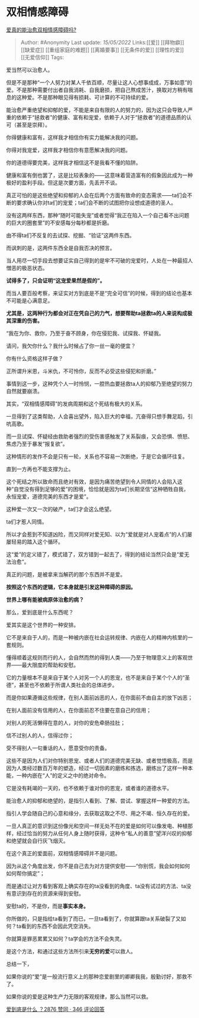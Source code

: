 # 双相情感障碍
[爱真的能治愈双相情感障碍吗?](https://www.zhihu.com/question/432246724/answer/2169563558)

> Author: #Anonymity
> Last update: *15/05/2022*
> Links:[[爱]] [[拜物癖]] [[缺爱症]]  [[重组家庭的难题]] [[离婚要事]] [[无条件的爱]] [[理性的爱]] [[无爱信仰]]
> Tags:

爱当然可以治愈人。

但是不是那种“一个人努力对某人千依百顺，尽量让这人心想事成成，万事如意”的爱。不是那种需要付出者自我消耗、自我磨损，把自己熬成苦汁，换取对方稍有喘息的这种爱。不是那种眼见得有损耗、可计算的不可持续的爱。

能治愈严重绝望和抑郁的爱，不能是来自有限的人的努力的，因为这只会导致人严重的依赖于“拯救者”的健康、富有和宠爱，依赖于人对于“拯救者”的道德品质的认可（甚至是崇拜）。

你得健康和富有，这样我才相信你有实力能解决我的问题。

你得对我宠爱，这样我才相信你有意愿解决我的问题。

你的道德得要完美，这样我才相信这不是我看不懂的陷阱。

健康和富有倒也罢了，这是比较表象的——这意味着营造富有的假象因此成为一种极好的盈利手段。但这是次要方面，先丢开不谈。

真正可怕的是这些绝望和抑郁的人会在后两个方面有致命的变态需求——ta们会不断的要求确认你对ta们的宠爱；ta们会不断的试图把你设想成道德的圣人。

没有这两样东西，那种“随时可能失宠”或者觉得“我正在陷入一个自己看不出问题的巨大的圈套里”的不安感每分每秒都是折磨。

由不得ta们不反复的去试探、挖掘、“验证”这两件东西。

而讽刺的是，这两件东西全是自我否决的预言。

当人用尽一切手段去想要证实自己得到的是牢不可破的宠爱时，人处在一种最招人憎恶的极恶状态。

**试得多了，只会证明“这宠爱果然是假的”。**

而当人要百般考察，来证实对方到底是不是“完全可信”的时候，得到的结论也基本不可能是心满意足。

**尤其是，这两种行为都会对正在凭自己的力气，想要帮助ta拯救ta的人来说构成极其深重的伤害。**

“我在为你、救你，乃至于奋不顾身，你在侵犯我、试探我、怀疑我。

请问，我欠你什么？我什么时候占了你一丝一毫的便宜？

你有什么资格这样子做？

正所谓升米恩，斗米仇，不可怜你，反而不必受这些侵犯和折磨。”

事情到这一步，这种凭个人一时怜悯，一腔热血要拯救ta人的抑郁乃至绝望的努力自然就要崩溃。

其实，“双相情感障碍”的发病周期和这个死结有极大的关系。

一旦得到了这类帮助，人会喜出望外，陷入巨大的幸福，亢奋得只想手舞足蹈，引吭高歌。

而一旦试探、怀疑经由救助者强烈的受伤害感触发了关系裂痕，又会恐惧、愤怒、焦虑乃至于暴发“报复欲”。

这种情形的发作不会是只有一轮，关系也不容易一次断绝，于是它会循环往复。

直到一方再也不能支撑为止。

这个死结之所以致命而且绝对有效，是因为痛苦绝望到令人同情的人会陷入这种“自觉没有得到足够的爱”的困境，恰恰就是因为ta们长期坚信“这种牺牲自我，永恒宠爱，道德完美的东西才是爱”。

这种爱一次又一次的破产，ta们才会这么绝望。

ta们才惹人同情。

所以才会惹到不知道凶险，而又同样对爱无知、以为“爱就是对人宠着点”的人们屡屡轻易的踏入这个循环。

这“爱”的定义错了，模式错了，双方错到一起去了，得到的结论当然只会是“爱无法治愈”。

真正的问题，是被拿来当解药的那个东西并不是爱。

**按照这个东西的逻辑，它本身就是引发这种障碍的原因。**

**世界上哪有能被病原体治愈的病？**

那么，爱到底是什么东西呢？

爱其实是这个世界的一种安排。

它不是来自于人的，而是一种被内嵌在社会运转规律、内嵌在人的精神内核里的一套规则。

懂得顺着这规则而行的人，会自然而然的得到人类——乃至于物理意义上的客观世界——最大限度的帮助和安慰。

它的力量根本不是来自于某个人对另一个人的恩宠，也不是来自于某个个人的“圣德”，甚至也不依赖于所谓人类社会的总体进步。

而是你如果遵循这些规律，在别人面前凶恶的人，在你面前不由自主的放下凶恶；

在别人面前没有信用的人，在你面前忍不住要在意自己的信用；

对别人的死活懒得在意的人，对你的安危牵肠挂肚；

信不过别人的人，信得过你；

受不得别人一句重话的人，愿意受你的责备。

这些不是因为人们对你特别恩宠、或者人们的道德完美无缺、或者觉悟极高，而是因为人类经过数百万年的塑造，经过一切因素的磨练和拣选，磨练出了这样一种本能，一种内嵌在“人”的定义之中的绝对命令。

它是没有耗竭的一天的，也不依赖于谁对你的恩宠，或者谁的道德水平。

能治愈人的抑郁和绝望的，是指引人看到、了解、尝试、掌握这样一种爱的方法。

指引人学会随自己的心意和缘分，去获取这取之不尽、用之不竭、恒久存在的爱。

一旦人真正的意识到这份像光和空间一样无处不在的爱是如何可以像发电、种植那样，经过恰当的努力从任何人身上随时获得，这种令“私人的善意”望洋兴叹的抑郁和绝望就会自行灰飞烟灭。

在这个真正的爱面前，双相情感障碍并不是问题。

因为从这个角度出发，你不是自己去为对方提供安慰——“你别慌，我会如何如何如何帮你搞定”；

而是通过让对方看到客观上确实存在的ta没看到的角度、ta没有试过的方法、ta没有意识到存在的资源来得到安慰。

安慰ta的，不是你，而是**事实本身。**

你所做的，只是指给ta看到了而已，一旦ta看到了，你就算跟ta关系破裂了又如何？ta看到的东西不会因此凭空消失。

你就算是罪恶累累又如何？ta学会的方法不会失灵。

是这个方法，和通过这些方法所引来**无穷的爱**可以救人。

总结一下，

如果你说的“爱”是一般流行意义上的那种恋爱剧里的卿卿我我，殷勤讨好，那救不了。

如果你说的爱是这种生产力无限的客观规律，那么当然可以救。

[爱到底是什么 ？2876 赞同 · 346 评论回答](https://www.zhihu.com/question/444126370/answer/1743255025)
